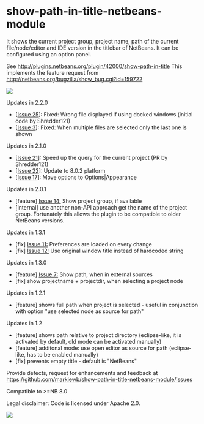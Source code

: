 show-path-in-title-netbeans-module
==================================

It shows the current project group, project name, path of the current file/node/editor and IDE version in the titlebar of NetBeans.
It can be configured using an option panel.

See <a href="http://plugins.netbeans.org/plugin/42000/show-path-in-title">http://plugins.netbeans.org/plugin/42000/show-path-in-title</a>
This implements the feature request from <a href="http://netbeans.org/bugzilla/show_bug.cgi?id=159722">http://netbeans.org/bugzilla/show_bug.cgi?id=159722</a>

<img src="https://raw.githubusercontent.com/markiewb/show-path-in-title-netbeans-module/master/src/test/resources/example.png">

<p>
Updates in 2.2.0
<ul>
<li>[<a href="https://github.com/markiewb/show-path-in-title-netbeans-module/issues/25">Issue 25</a>]: Fixed: Wrong file displayed if using docked windows (initial code by Shredder121)</li>
<li>[<a href="https://github.com/markiewb/show-path-in-title-netbeans-module/issues/3">Issue 3</a>]: Fixed: When multiple files are selected only the last one is shown</li>
</ul>

Updates in 2.1.0
<ul>
<li>[<a href="https://github.com/markiewb/show-path-in-title-netbeans-module/pull/21">Issue  21</a>]: Speed up the query for the current project (PR by Shredder121)</li>
<li>[<a href="https://github.com/markiewb/show-path-in-title-netbeans-module/issues/22">Issue  22</a>]: Update to 8.0.2 platform</li>
<li>[<a href="https://github.com/markiewb/show-path-in-title-netbeans-module/issues/17">Issue  17</a>]: Move options to Options|Appearance</li>

</ul>

Updates in 2.0.1
<ul>
<li>[feature] <a href="http://code.google.com/p/show-path-in-title-netbeans-module/issues/detail?id=14">Issue 14:</a> Show project group, if available</li>
<li>[internal] use another non-API approach get the name of the project group. Fortunately this allows the plugin to be compatible to older NetBeans versions.</li>
</ul>

Updates in 1.3.1
<ul>
<li>[fix] <a href="http://code.google.com/p/show-path-in-title-netbeans-module/issues/detail?id=11">Issue 11:</a> Preferences are loaded on every change</li>
<li>[fix] <a href="http://code.google.com/p/show-path-in-title-netbeans-module/issues/detail?id=12">Issue 12:</a> Use original window title instead of hardcoded string</li>
</ul>

Updates in 1.3.0
<ul>
<li>[feature] <a href="http://code.google.com/p/show-path-in-title-netbeans-module/issues/detail?id=7">Issue 7:</a> Show path, when in external sources</li>
<li>[fix] show projectname + projectdir, when selecting a project node</li>
</ul>

Updates in 1.2.1
<ul>
<li>[feature] shows full path when project is selected - useful in conjunction with option "use selected node as source for path"</li>
</ul>

Updates in 1.2
<ul>
<li>[feature] shows path relative to project directory (eclipse-like, it is activated by default, old mode can be activated manually)</li>
<li>[feature] additonal mode: use open editor as source for path (eclipse-like, has to be enabled manually)</li>
<li>[fix] prevents empty title - default is "NetBeans"</li>
</ul>
</p>
<p>Provide defects, request for enhancements and feedback at <a href="https://github.com/markiewb/show-path-in-title-netbeans-module/issues">https://github.com/markiewb/show-path-in-title-netbeans-module/issues</a></p>
<p>Compatible to >=NB 8.0</p>
<p>Legal disclaimer: Code is licensed under Apache 2.0.</p>
<p>
<a href="https://www.paypal.com/cgi-bin/webscr?cmd=_s-xclick&hosted_button_id=K4CMP92RZELE2"><img src="https://www.paypalobjects.com/en_US/i/btn/btn_donate_SM.gif" border="0"></a>
</p>